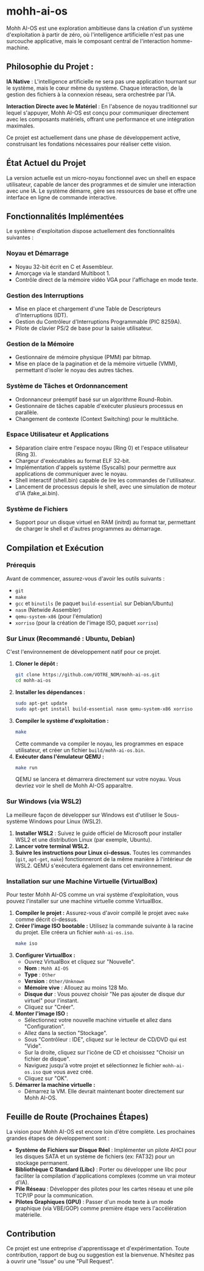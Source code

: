 # mohh-ai-os
Mohh AI-OS est une exploration ambitieuse dans la création d'un système d'exploitation à partir de zéro, où l'intelligence artificielle n'est pas une surcouche applicative, mais le composant central de l'interaction homme-machine.

## Philosophie du Projet :

**IA Native** : L'intelligence artificielle ne sera pas une application tournant sur le système, mais le cœur même du système. Chaque interaction, de la gestion des fichiers à la connexion réseau, sera orchestrée par l'IA.

**Interaction Directe avec le Matériel** : En l'absence de noyau traditionnel sur lequel s'appuyer, Mohh AI-OS est conçu pour communiquer directement avec les composants matériels, offrant une performance et une intégration maximales.

Ce projet est actuellement dans une phase de développement active, construisant les fondations nécessaires pour réaliser cette vision.

## État Actuel du Projet
La version actuelle est un micro-noyau fonctionnel avec un shell en espace utilisateur, capable de lancer des programmes et de simuler une interaction avec une IA. Le système démarre, gère ses ressources de base et offre une interface en ligne de commande interactive.

## Fonctionnalités Implémentées
Le système d'exploitation dispose actuellement des fonctionnalités suivantes :

### Noyau et Démarrage

*   Noyau 32-bit écrit en C et Assembleur.
*   Amorçage via le standard Multiboot 1.
*   Contrôle direct de la mémoire vidéo VGA pour l'affichage en mode texte.

### Gestion des Interruptions

*   Mise en place et chargement d'une Table de Descripteurs d'Interruptions (IDT).
*   Gestion du Contrôleur d'Interruptions Programmable (PIC 8259A).
*   Pilote de clavier PS/2 de base pour la saisie utilisateur.

### Gestion de la Mémoire

*   Gestionnaire de mémoire physique (PMM) par bitmap.
*   Mise en place de la pagination et de la mémoire virtuelle (VMM), permettant d'isoler le noyau des autres tâches.

### Système de Tâches et Ordonnancement

*   Ordonnanceur préemptif basé sur un algorithme Round-Robin.
*   Gestionnaire de tâches capable d'exécuter plusieurs processus en parallèle.
*   Changement de contexte (Context Switching) pour le multitâche.

### Espace Utilisateur et Applications

*   Séparation claire entre l'espace noyau (Ring 0) et l'espace utilisateur (Ring 3).
*   Chargeur d'exécutables au format ELF 32-bit.
*   Implémentation d'appels système (Syscalls) pour permettre aux applications de communiquer avec le noyau.
*   Shell interactif (shell.bin) capable de lire les commandes de l'utilisateur.
*   Lancement de processus depuis le shell, avec une simulation de moteur d'IA (fake\_ai.bin).

### Système de Fichiers

*   Support pour un disque virtuel en RAM (initrd) au format tar, permettant de charger le shell et d'autres programmes au démarrage.

## Compilation et Exécution
### Prérequis
Avant de commencer, assurez-vous d'avoir les outils suivants :

*   `git`
*   `make`
*   `gcc` et `binutils` (le paquet `build-essential` sur Debian/Ubuntu)
*   `nasm` (Netwide Assembler)
*   `qemu-system-x86` (pour l'émulation)
*   `xorriso` (pour la création de l'image ISO, paquet `xorriso`)

### Sur Linux (Recommandé : Ubuntu, Debian)
C'est l'environnement de développement natif pour ce projet.

1.  **Cloner le dépôt :**
    ```bash
    git clone https://github.com/VOTRE_NOM/mohh-ai-os.git
    cd mohh-ai-os
    ```
2.  **Installer les dépendances :**
    ```bash
    sudo apt-get update
    sudo apt-get install build-essential nasm qemu-system-x86 xorriso
    ```
3.  **Compiler le système d'exploitation :**
    ```bash
    make
    ```
    Cette commande va compiler le noyau, les programmes en espace utilisateur, et créer un fichier `build/mohh-ai-os.bin`.
4.  **Exécuter dans l'émulateur QEMU :**
    ```bash
    make run
    ```
    QEMU se lancera et démarrera directement sur votre noyau. Vous devriez voir le shell de Mohh AI-OS apparaître.

### Sur Windows (via WSL2)
La meilleure façon de développer sur Windows est d'utiliser le Sous-système Windows pour Linux (WSL2).

1.  **Installer WSL2** : Suivez le guide officiel de Microsoft pour installer WSL2 et une distribution Linux (par exemple, Ubuntu).
2.  **Lancer votre terminal WSL2.**
3.  **Suivre les instructions pour Linux ci-dessus.** Toutes les commandes (`git`, `apt-get`, `make`) fonctionneront de la même manière à l'intérieur de WSL2. QEMU s'exécutera également dans cet environnement.

### Installation sur une Machine Virtuelle (VirtualBox)
Pour tester Mohh AI-OS comme un vrai système d'exploitation, vous pouvez l'installer sur une machine virtuelle comme VirtualBox.

1.  **Compiler le projet :**
    Assurez-vous d'avoir compilé le projet avec `make` comme décrit ci-dessus.
2.  **Créer l'image ISO bootable :**
    Utilisez la commande suivante à la racine du projet. Elle créera un fichier `mohh-ai-os.iso`.
    ```bash
    make iso
    ```
3.  **Configurer VirtualBox :**
    *   Ouvrez VirtualBox et cliquez sur "Nouvelle".
    *   **Nom** : `Mohh AI-OS`
    *   **Type** : `Other`
    *   **Version** : `Other/Unknown`
    *   **Mémoire vive** : Allouez au moins 128 Mo.
    *   **Disque dur** : Vous pouvez choisir "Ne pas ajouter de disque dur virtuel" pour l'instant.
    *   Cliquez sur "Créer".
4.  **Monter l'image ISO :**
    *   Sélectionnez votre nouvelle machine virtuelle et allez dans "Configuration".
    *   Allez dans la section "Stockage".
    *   Sous "Contrôleur : IDE", cliquez sur le lecteur de CD/DVD qui est "Vide".
    *   Sur la droite, cliquez sur l'icône de CD et choisissez "Choisir un fichier de disque".
    *   Naviguez jusqu'à votre projet et sélectionnez le fichier `mohh-ai-os.iso` que vous avez créé.
    *   Cliquez sur "OK".
5.  **Démarrer la machine virtuelle :**
    *   Démarrez la VM. Elle devrait maintenant booter directement sur Mohh AI-OS.

## Feuille de Route (Prochaines Étapes)
La vision pour Mohh AI-OS est encore loin d'être complète. Les prochaines grandes étapes de développement sont :

*   **Système de Fichiers sur Disque Réel** : Implémenter un pilote AHCI pour les disques SATA et un système de fichiers (ex: FAT32) pour un stockage permanent.
*   **Bibliothèque C Standard (Libc)** : Porter ou développer une libc pour faciliter la compilation d'applications complexes (comme un vrai moteur d'IA).
*   **Pile Réseau** : Développer des pilotes pour les cartes réseau et une pile TCP/IP pour la communication.
*   **Pilotes Graphiques (GPU)** : Passer d'un mode texte à un mode graphique (via VBE/GOP) comme première étape vers l'accélération matérielle.

## Contribution
Ce projet est une entreprise d'apprentissage et d'expérimentation. Toute contribution, rapport de bug ou suggestion est la bienvenue. N'hésitez pas à ouvrir une "Issue" ou une "Pull Request".
